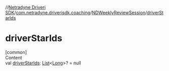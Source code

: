 //[Netradyne Driveri SDK](../../index.md)/[com.netradyne.driverisdk.coaching](../index.md)/[NDWeeklyReviewSession](index.md)/[driverStarIds](driver-star-ids.md)



# driverStarIds  
[common]  
Content  
val [driverStarIds](driver-star-ids.md): [List](https://kotlinlang.org/api/latest/jvm/stdlib/kotlin.collections/-list/index.html)<[Long](https://kotlinlang.org/api/latest/jvm/stdlib/kotlin/-long/index.html)>? = null  



